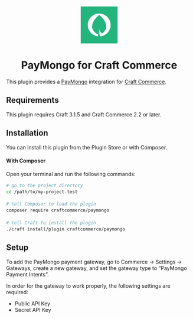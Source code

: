 <p align="center"><img src="./src/paymongo.png" width="100" height="100" alt="PayMongo for Craft Commerce icon"></p>

<h1 align="center">PayMongo for Craft Commerce</h1>

This plugin provides a [PayMongo](https://paymongo.com/) integration for [Craft Commerce](https://craftcms.com/commerce).

## Requirements

This plugin requires Craft 3.1.5 and Craft Commerce 2.2 or later.


## Installation

You can install this plugin from the Plugin Store or with Composer.


#### With Composer

Open your terminal and run the following commands:

```bash
# go to the project directory
cd /path/to/my-project.test

# tell Composer to load the plugin
composer require craftcommerce/paymongo

# tell Craft to install the plugin
./craft install/plugin craftcommerce/paymongo
```


## Setup

To add the PayMongo payment gateway, go to Commerce → Settings → Gateways, create a new gateway, and set the gateway type to “PayMongo Payment Intents”.
 

 In order for the gateway to work properly, the following settings are required:
 
* Public API Key
* Secret API Key


